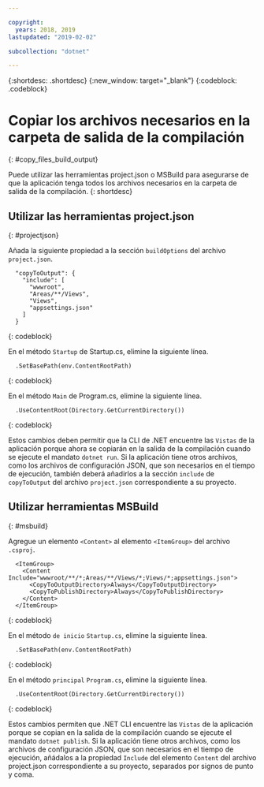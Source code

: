 ```yaml
---

copyright:
  years: 2018, 2019
lastupdated: "2019-02-02"

subcollection: "dotnet"

---
```


{:shortdesc: .shortdesc}
{:new_window: target="_blank"}
{:codeblock: .codeblock}


# Copiar los archivos necesarios en la carpeta de salida de la compilación
{: #copy_files_build_output}

Puede utilizar las herramientas project.json o MSBuild para asegurarse de que la aplicación tenga todos los archivos necesarios en la carpeta de salida de la compilación.
{: shortdesc}


## Utilizar las herramientas project.json
{: #projectjson}

Añada la siguiente propiedad a la sección `buildOptions` del archivo `project.json`.
```
  "copyToOutput": {
    "include": [
      "wwwroot",
      "Areas/**/Views",
      "Views",
      "appsettings.json"
    ]
  }
```
{: codeblock}

En el método `Startup` de Startup.cs, elimine la siguiente línea.
```
  .SetBasePath(env.ContentRootPath)
```
{: codeblock}

En el método `Main` de Program.cs, elimine la siguiente línea.
```
  .UseContentRoot(Directory.GetCurrentDirectory())
```
{: codeblock}

Estos cambios deben permitir que la CLI de .NET encuentre las `Vistas` de la aplicación porque ahora se copiarán en la salida de la compilación cuando se ejecute el mandato `dotnet run`.  Si la aplicación tiene otros archivos, como los archivos de configuración JSON, que son necesarios en el tiempo de ejecución, también deberá añadirlos a la sección `include` de `copyToOutput` del archivo `project.json` correspondiente a su proyecto.

## Utilizar herramientas MSBuild
{: #msbuild}

Agregue un elemento `<Content>` al elemento `<ItemGroup>` del archivo `.csproj`.
```
  <ItemGroup>
    <Content Include="wwwroot/**/*;Areas/**/Views/*;Views/*;appsettings.json">
      <CopyToOutputDirectory>Always</CopyToOutputDirectory>
      <CopyToPublishDirectory>Always</CopyToPublishDirectory>
    </Content>
  </ItemGroup>
```
{: codeblock}

En el método `de inicio` `Startup.cs`, elimine la siguiente línea.
```
  .SetBasePath(env.ContentRootPath)
```
{: codeblock}

En el método `principal` `Program.cs`, elimine la siguiente línea.
```
  .UseContentRoot(Directory.GetCurrentDirectory())
```
{: codeblock}

Estos cambios permiten que .NET CLI encuentre las `Vistas` de la aplicación porque se copian en la salida de la compilación cuando se ejecute el mandato `dotnet publish`.  Si la aplicación tiene otros archivos, como los archivos de configuración JSON, que son necesarios en el tiempo de ejecución, añádalos a la propiedad `Include` del elemento `Content` del archivo project.json correspondiente a su proyecto, separados por signos de punto y coma.
